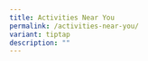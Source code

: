 ```yaml
---
title: Activities Near You
permalink: /activities-near-you/
variant: tiptap
description: ""
---
```

